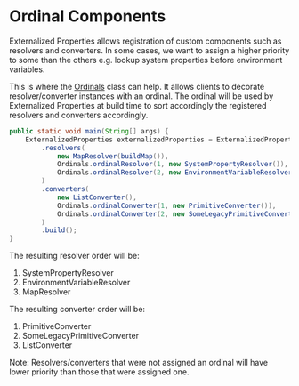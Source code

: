 # Ordinal Components

Externalized Properties allows registration of custom components such as resolvers and converters. In some cases, we want to assign a higher priority to some than the others e.g. lookup system properties before environment variables.

This is where the [Ordinals](core/src/main/java/io/github/joeljeremy7/externalizedproperties/core/Ordinals.java) class can help. It allows clients to decorate resolver/converter instances with an ordinal. The ordinal will be used by Externalized Properties at build time to sort accordingly the registered resolvers and converters accordingly.

```java
public static void main(String[] args) {
    ExternalizedProperties externalizedProperties = ExternalizedProperties.builder()
        .resolvers(
            new MapResolver(buildMap()),
            Ordinals.ordinalResolver(1, new SystemPropertyResolver()),
            Ordinals.ordinalResolver(2, new EnvironmentVariableResolver())
        )
        .converters(
            new ListConverter(),
            Ordinals.ordinalConverter(1, new PrimitiveConverter()),
            Ordinals.ordinalConverter(2, new SomeLegacyPrimitiveConverter())
        )
        .build();
}
```

The resulting resolver order will be:  

1. SystemPropertyResolver
2. EnvironmentVariableResolver
3. MapResolver

The resulting converter order will be:  

1. PrimitiveConverter
2. SomeLegacyPrimitiveConverter
3. ListConverter

Note: Resolvers/converters that were not assigned an ordinal will have lower priority than those that were assigned one.

